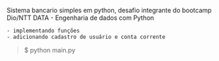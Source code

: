 Sistema bancario simples em python, desafio integrante do bootcamp Dio/NTT DATA - Engenharia de dados com Python

    - implementando funções
    - adicionando cadastro de usuário e conta corrente

> $ python main.py
